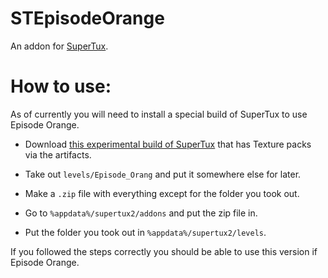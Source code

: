 # STEpisodeOrange
 An addon for [SuperTux](https://github.com/SuperTux/supertux/).

# How to use:
As of currently you will need to install a special build of SuperTux to use Episode Orange.

* Download [this experimental build of SuperTux](https://github.com/SuperTux/supertux/actions/runs/3697107500) that has Texture packs via the artifacts.

* Take out `levels/Episode_Orang` and put it somewhere else for later.

* Make a `.zip` file with everything except for the folder you took out.

* Go to `%appdata%/supertux2/addons` and put the zip file in.

* Put the folder you took out in `%appdata%/supertux2/levels`.

If you followed the steps correctly you should be able to use this version if Episode Orange.